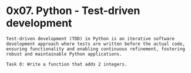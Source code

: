 0x07. Python - Test-driven development
======================================

	Test-driven development (TDD) in Python is an iterative software development approach where tests are written before the actual code,
	ensuring functionality and enabling continuous refinement, fostering robust and maintainable Python applications.

	Task 0: Write a function that adds 2 integers.


